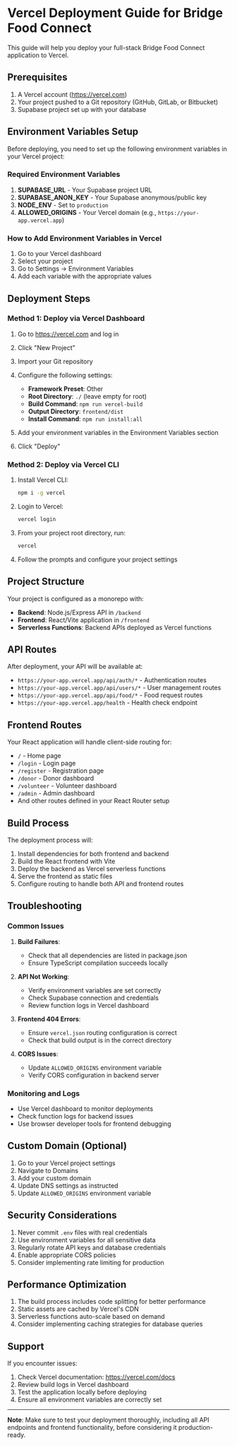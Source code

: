 # Vercel Deployment Guide for Bridge Food Connect

This guide will help you deploy your full-stack Bridge Food Connect application to Vercel.

## Prerequisites

1. A Vercel account (https://vercel.com)
2. Your project pushed to a Git repository (GitHub, GitLab, or Bitbucket)
3. Supabase project set up with your database

## Environment Variables Setup

Before deploying, you need to set up the following environment variables in your Vercel project:

### Required Environment Variables

1. **SUPABASE_URL** - Your Supabase project URL
2. **SUPABASE_ANON_KEY** - Your Supabase anonymous/public key
3. **NODE_ENV** - Set to `production`
4. **ALLOWED_ORIGINS** - Your Vercel domain (e.g., `https://your-app.vercel.app`)

### How to Add Environment Variables in Vercel

1. Go to your Vercel dashboard
2. Select your project
3. Go to Settings → Environment Variables
4. Add each variable with the appropriate values

## Deployment Steps

### Method 1: Deploy via Vercel Dashboard

1. Go to https://vercel.com and log in
2. Click "New Project"
3. Import your Git repository
4. Configure the following settings:
   - **Framework Preset**: Other
   - **Root Directory**: `./` (leave empty for root)
   - **Build Command**: `npm run vercel-build`
   - **Output Directory**: `frontend/dist`
   - **Install Command**: `npm run install:all`

5. Add your environment variables in the Environment Variables section
6. Click "Deploy"

### Method 2: Deploy via Vercel CLI

1. Install Vercel CLI:
   ```bash
   npm i -g vercel
   ```

2. Login to Vercel:
   ```bash
   vercel login
   ```

3. From your project root directory, run:
   ```bash
   vercel
   ```

4. Follow the prompts and configure your project settings

## Project Structure

Your project is configured as a monorepo with:
- **Backend**: Node.js/Express API in `/backend`
- **Frontend**: React/Vite application in `/frontend`
- **Serverless Functions**: Backend APIs deployed as Vercel functions

## API Routes

After deployment, your API will be available at:
- `https://your-app.vercel.app/api/auth/*` - Authentication routes
- `https://your-app.vercel.app/api/users/*` - User management routes
- `https://your-app.vercel.app/api/food/*` - Food request routes
- `https://your-app.vercel.app/health` - Health check endpoint

## Frontend Routes

Your React application will handle client-side routing for:
- `/` - Home page
- `/login` - Login page
- `/register` - Registration page
- `/donor` - Donor dashboard
- `/volunteer` - Volunteer dashboard
- `/admin` - Admin dashboard
- And other routes defined in your React Router setup

## Build Process

The deployment process will:

1. Install dependencies for both frontend and backend
2. Build the React frontend with Vite
3. Deploy the backend as Vercel serverless functions
4. Serve the frontend as static files
5. Configure routing to handle both API and frontend routes

## Troubleshooting

### Common Issues

1. **Build Failures**: 
   - Check that all dependencies are listed in package.json
   - Ensure TypeScript compilation succeeds locally

2. **API Not Working**:
   - Verify environment variables are set correctly
   - Check Supabase connection and credentials
   - Review function logs in Vercel dashboard

3. **Frontend 404 Errors**:
   - Ensure `vercel.json` routing configuration is correct
   - Check that build output is in the correct directory

4. **CORS Issues**:
   - Update `ALLOWED_ORIGINS` environment variable
   - Verify CORS configuration in backend server

### Monitoring and Logs

- Use Vercel dashboard to monitor deployments
- Check function logs for backend issues
- Use browser developer tools for frontend debugging

## Custom Domain (Optional)

1. Go to your Vercel project settings
2. Navigate to Domains
3. Add your custom domain
4. Update DNS settings as instructed
5. Update `ALLOWED_ORIGINS` environment variable

## Security Considerations

1. Never commit `.env` files with real credentials
2. Use environment variables for all sensitive data
3. Regularly rotate API keys and database credentials
4. Enable appropriate CORS policies
5. Consider implementing rate limiting for production

## Performance Optimization

1. The build process includes code splitting for better performance
2. Static assets are cached by Vercel's CDN
3. Serverless functions auto-scale based on demand
4. Consider implementing caching strategies for database queries

## Support

If you encounter issues:
1. Check Vercel documentation: https://vercel.com/docs
2. Review build logs in Vercel dashboard
3. Test the application locally before deploying
4. Ensure all environment variables are correctly set

---

**Note**: Make sure to test your deployment thoroughly, including all API endpoints and frontend functionality, before considering it production-ready.
